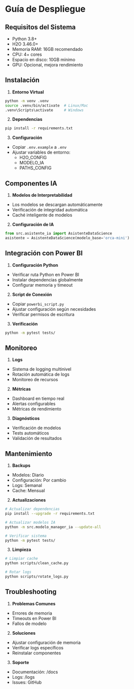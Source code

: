 # Guía de Despliegue

## Requisitos del Sistema
- Python 3.8+
- H2O 3.46.0+
- Memoria RAM: 16GB recomendado
- CPU: 4+ cores
- Espacio en disco: 10GB mínimo
- GPU: Opcional, mejora rendimiento

## Instalación

1. **Entorno Virtual**
```bash
python -m venv .venv
source .venv/bin/activate  # Linux/Mac
.venv\Scripts\activate     # Windows
```

2. **Dependencias**
```bash
pip install -r requirements.txt
```

3. **Configuración**
- Copiar `.env.example` a `.env`
- Ajustar variables de entorno:
  * H2O_CONFIG
  * MODELO_IA
  * PATHS_CONFIG

## Componentes IA

1. **Modelos de Interpretabilidad**
- Los modelos se descargan automáticamente
- Verificación de integridad automática
- Caché inteligente de modelos

2. **Configuración de IA**
```python
from src.asistente_ia import AsistenteDataScience
asistente = AsistenteDataScience(modelo_base='orca-mini')
```

## Integración con Power BI

1. **Configuración Python**
- Verificar ruta Python en Power BI
- Instalar dependencias globalmente
- Configurar memoria y timeout

2. **Script de Conexión**
- Copiar `powerbi_script.py`
- Ajustar configuración según necesidades
- Verificar permisos de escritura

3. **Verificación**
```bash
python -m pytest tests/
```

## Monitoreo

1. **Logs**
- Sistema de logging multinivel
- Rotación automática de logs
- Monitoreo de recursos

2. **Métricas**
- Dashboard en tiempo real
- Alertas configurables
- Métricas de rendimiento

3. **Diagnósticos**
- Verificación de modelos
- Tests automáticos
- Validación de resultados

## Mantenimiento

1. **Backups**
- Modelos: Diario
- Configuración: Por cambio
- Logs: Semanal
- Cache: Mensual

2. **Actualizaciones**
```bash
# Actualizar dependencias
pip install --upgrade -r requirements.txt

# Actualizar modelos IA
python -m src.modelo_manager_ia --update-all

# Verificar sistema
python -m pytest tests/
```

3. **Limpieza**
```bash
# Limpiar cache
python scripts/clean_cache.py

# Rotar logs
python scripts/rotate_logs.py
```

## Troubleshooting

1. **Problemas Comunes**
- Errores de memoria
- Timeouts en Power BI
- Fallos de modelo

2. **Soluciones**
- Ajustar configuración de memoria
- Verificar logs específicos
- Reinstalar componentes

3. **Soporte**
- Documentación: /docs
- Logs: /logs
- Issues: GitHub 